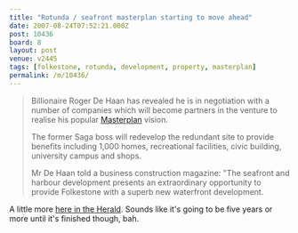 ```yaml
---
title: "Rotunda / seafront masterplan starting to move ahead"
date: 2007-08-24T07:52:21.000Z
post: 10436
board: 8
layout: post
venue: v2445
tags: [folkestone, rotunda, development, property, masterplan]
permalink: /m/10436/
---
```

<blockquote>Billionaire Roger De Haan has revealed he is in negotiation with a number of companies which will become partners in the venture to realise his popular <a href="/wiki/masterplan">Masterplan</a> vision.

The former Saga boss will redevelop the redundant site to provide benefits including 1,000 homes, recreational facilities, civic building, university campus and shops.

Mr De Haan told a business construction magazine: "The seafront and harbour development presents an extraordinary opportunity to provide Folkestone with a superb new waterfront development.</blockquote>

A little more <a href="http://ickent.icnetwork.co.uk/kentnews/tm_headline=seafront-could-cost-hundreds-of-millions&method=full&objectid=19677907&siteid=74229-name_page.html">here in the Herald</a>. Sounds like it's going to be five years or more until it's finished though, bah.
